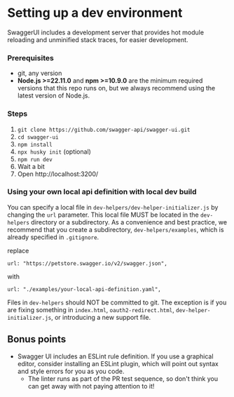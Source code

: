 # Setting up a dev environment

SwaggerUI includes a development server that provides hot module reloading and unminified stack traces, for easier development.

### Prerequisites

- git, any version
- **Node.js >=22.11.0** and **npm >=10.9.0** are the minimum required versions that this repo runs on, but we always recommend using the latest version of Node.js.



### Steps

1. `git clone https://github.com/swagger-api/swagger-ui.git`
2. `cd swagger-ui`
3. `npm install`
4. `npx husky init` (optional)
5. `npm run dev`
6. Wait a bit
7. Open http://localhost:3200/

### Using your own local api definition with local dev build

You can specify a local file in `dev-helpers/dev-helper-initializer.js` by changing the `url` parameter. This local file MUST be located in the `dev-helpers` directory or a subdirectory. As a convenience and best practice, we recommend that you create a subdirectory, `dev-helpers/examples`, which is already specified in `.gitignore`.

replace
```
url: "https://petstore.swagger.io/v2/swagger.json",
```

with
```
url: "./examples/your-local-api-definition.yaml",
```

Files in `dev-helpers` should NOT be committed to git. The exception is if you are fixing something in `index.html`, `oauth2-redirect.html`, `dev-helper-initializer.js`, or introducing a new support file.

## Bonus points

- Swagger UI includes an ESLint rule definition. If you use a graphical editor, consider installing an ESLint plugin, which will point out syntax and style errors for you as you code.
  - The linter runs as part of the PR test sequence, so don't think you can get away with not paying attention to it!

